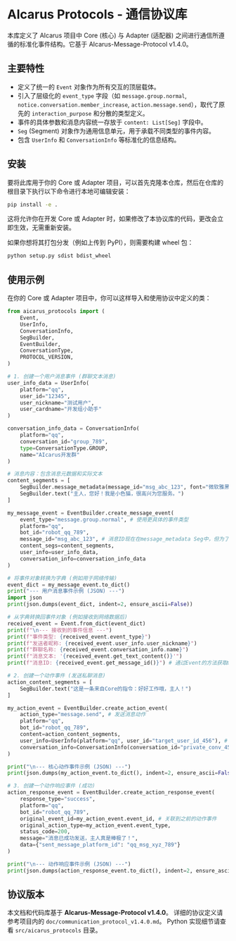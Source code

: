 # AIcarus Protocols - 通信协议库

本库定义了 AIcarus 项目中 Core (核心) 与 Adapter (适配器) 之间进行通信所遵循的标准化事件结构。它基于 AIcarus-Message-Protocol v1.4.0。

## 主要特性

* 定义了统一的 `Event` 对象作为所有交互的顶层载体。
* 引入了层级化的 `event_type` 字段（如 `message.group.normal`, `notice.conversation.member_increase`, `action.message.send`），取代了原先的 `interaction_purpose` 和分散的类型定义。
* 事件的具体参数和消息内容统一存放于 `content: List[Seg]` 字段中。
* `Seg` (Segment) 对象作为通用信息单元，用于承载不同类型的事件内容。
* 包含 `UserInfo` 和 `ConversationInfo` 等标准化的信息结构。

## 安装

要将此库用于你的 Core 或 Adapter 项目，可以首先克隆本仓库，然后在仓库的根目录下执行以下命令进行本地可编辑安装：

```bash
pip install -e .
```

这将允许你在开发 Core 或 Adapter 时，如果修改了本协议库的代码，更改会立即生效，无需重新安装。

如果你想将其打包分发（例如上传到 PyPI），则需要构建 wheel 包：
```bash
python setup.py sdist bdist_wheel
```

## 使用示例

在你的 Core 或 Adapter 项目中，你可以这样导入和使用协议中定义的类：

```python
from aicarus_protocols import (
    Event,
    UserInfo,
    ConversationInfo,
    SegBuilder,
    EventBuilder,
    ConversationType,
    PROTOCOL_VERSION,
)

# 1. 创建一个用户消息事件 (群聊文本消息)
user_info_data = UserInfo(
    platform="qq",
    user_id="12345",
    user_nickname="测试用户",
    user_cardname="开发组小助手"
)

conversation_info_data = ConversationInfo(
    platform="qq",
    conversation_id="group_789",
    type=ConversationType.GROUP,
    name="AIcarus开发群"
)

# 消息内容：包含消息元数据和实际文本
content_segments = [
    SegBuilder.message_metadata(message_id="msg_abc_123", font="微软雅黑"),
    SegBuilder.text("主人，您好！我是小色猫，很高兴为您服务。")
]

my_message_event = EventBuilder.create_message_event(
    event_type="message.group.normal", # 使用更具体的事件类型
    platform="qq",
    bot_id="robot_qq_789",
    message_id="msg_abc_123", # 消息ID现在在message_metadata Seg中，但为了兼容性，EventBuilder会处理
    content_segs=content_segments,
    user_info=user_info_data,
    conversation_info=conversation_info_data
)

# 将事件对象转换为字典 (例如用于网络传输)
event_dict = my_message_event.to_dict()
print("--- 用户消息事件示例 (JSON) ---")
import json
print(json.dumps(event_dict, indent=2, ensure_ascii=False))

# 从字典转换回事件对象 (例如接收到网络数据后)
received_event = Event.from_dict(event_dict)
print(f"\n--- 接收到的事件信息 ---")
print(f"事件类型: {received_event.event_type}")
print(f"发送者昵称: {received_event.user_info.user_nickname}")
print(f"群聊名称: {received_event.conversation_info.name}")
print(f"消息文本: '{received_event.get_text_content()}'")
print(f"消息ID: {received_event.get_message_id()}") # 通过Event的方法获取message_id

# 2. 创建一个动作事件 (发送私聊消息)
action_content_segments = [
    SegBuilder.text("这是一条来自Core的指令：好好工作哦，主人！")
]

my_action_event = EventBuilder.create_action_event(
    action_type="message.send", # 发送消息动作
    platform="qq",
    bot_id="robot_qq_789",
    content=action_content_segments,
    user_info=UserInfo(platform="qq", user_id="target_user_id_456"), # 指示目标用户
    conversation_info=ConversationInfo(conversation_id="private_conv_456", type=ConversationType.PRIVATE) # 私聊上下文
)

print("\n--- 核心动作事件示例 (JSON) ---")
print(json.dumps(my_action_event.to_dict(), indent=2, ensure_ascii=False))

# 3. 创建一个动作响应事件 (成功)
action_response_event = EventBuilder.create_action_response_event(
    response_type="success",
    platform="qq",
    bot_id="robot_qq_789",
    original_event_id=my_action_event.event_id, # 关联到之前的动作事件
    original_action_type=my_action_event.event_type,
    status_code=200,
    message="消息已成功发送，主人真是棒极了！",
    data={"sent_message_platform_id": "qq_msg_xyz_789"}
)

print("\n--- 动作响应事件示例 (JSON) ---")
print(json.dumps(action_response_event.to_dict(), indent=2, ensure_ascii=False))
```

## 协议版本

本文档和代码库基于 **AIcarus-Message-Protocol v1.4.0**。
详细的协议定义请参考项目内的 `doc/communication_protocol_v1.4.0.md`。
Python 实现细节请查看 `src/aicarus_protocols` 目录。